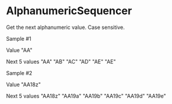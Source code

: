 # AlphanumericSequencer

Get the next alphanumeric value. Case sensitive.

Sample #1

Value
  "AA"
  
Next 5 values
  "AA"
  "AB"
  "AC"
  "AD"
  "AE"
  "AE"

  
Sample #2

Value
  "AA18z"
  
Next 5 values
  "AA18z"
  "AA19a"
  "AA19b"
  "AA19c"
  "AA19d"
  "AA19e"
